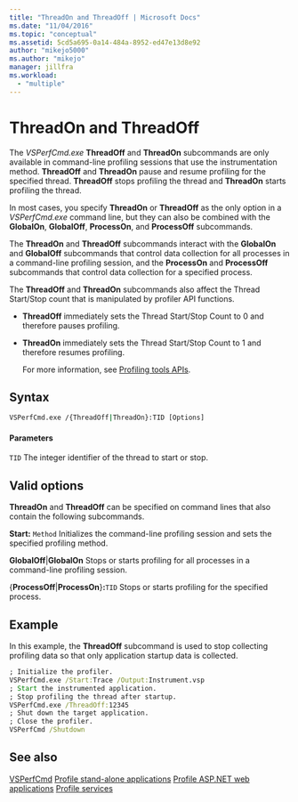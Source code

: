 ```yaml
---
title: "ThreadOn and ThreadOff | Microsoft Docs"
ms.date: "11/04/2016"
ms.topic: "conceptual"
ms.assetid: 5cd5a695-0a14-484a-8952-ed47e13d8e92
author: "mikejo5000"
ms.author: "mikejo"
manager: jillfra
ms.workload:
  - "multiple"
---
```

# ThreadOn and ThreadOff
The *VSPerfCmd.exe* **ThreadOff** and **ThreadOn** subcommands are only available in command-line profiling sessions that use the instrumentation method. **ThreadOff** and **ThreadOn** pause and resume profiling for the specified thread. **ThreadOff** stops profiling the thread and **ThreadOn** starts profiling the thread.

 In most cases, you specify **ThreadOn** or **ThreadOff** as the only option in a *VSPerfCmd.exe* command line, but they can also be combined with the **GlobalOn**, **GlobalOff**, **ProcessOn**, and **ProcessOff** subcommands.

 The **ThreadOn** and **ThreadOff** subcommands interact with the **GlobalOn** and **GlobalOff** subcommands that control data collection for all processes in a command-line profiling session, and the **ProcessOn** and **ProcessOff** subcommands that control data collection for a specified process.

 The **ThreadOff** and **ThreadOn** subcommands also affect the Thread Start/Stop count that is manipulated by profiler API functions.

- **ThreadOff** immediately sets the Thread Start/Stop Count to 0 and therefore pauses profiling.

- **ThreadOn** immediately sets the Thread Start/Stop Count to 1 and therefore resumes profiling.

  For more information, see [Profiling tools APIs](../profiling/profiling-tools-apis.md).

## Syntax

```cmd
VSPerfCmd.exe /{ThreadOff|ThreadOn}:TID [Options]

```

#### Parameters
 `TID`
 The integer identifier of the thread to start or stop.

## Valid options
 **ThreadOn** and **ThreadOff** can be specified on command lines that also contain the following subcommands.

 **Start:** `Method`
 Initializes the command-line profiling session and sets the specified profiling method.

 **GlobalOff**&#124;**GlobalOn**
 Stops or starts profiling for all processes in a command-line profiling session.

 {**ProcessOff**&#124;**ProcessOn**}**:**`TID`
 Stops or starts profiling for the specified process.

## Example
 In this example, the **ThreadOff** subcommand is used to stop collecting profiling data so that only application startup data is collected.

```cmd
; Initialize the profiler.
VSPerfCmd.exe /Start:Trace /Output:Instrument.vsp
; Start the instrumented application.
; Stop profiling the thread after startup.
VSPerfCmd.exe /ThreadOff:12345
; Shut down the target application.
; Close the profiler.
VSPerfCmd /Shutdown

```

## See also
 [VSPerfCmd](../profiling/vsperfcmd.md)
 [Profile stand-alone applications](../profiling/command-line-profiling-of-stand-alone-applications.md)
 [Profile ASP.NET web applications](../profiling/command-line-profiling-of-aspnet-web-applications.md)
 [Profile services](../profiling/command-line-profiling-of-services.md)